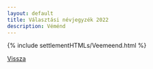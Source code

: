 ```yaml
---
layout: default
title: Választási névjegyzék 2022
description: Véménd
---
```


{% include settlementHTMLs/Veemeend.html %}

[Vissza](./)